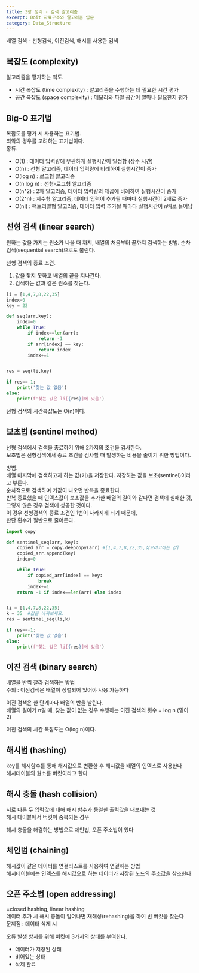 ```yaml
---
title: 3장 정리 - 검색 알고리즘
excerpt: Doit 자료구조와 알고리즘 입문
category: Data_Structure
---
```


배열 검색 - 선형검색, 이진검색, 해시를 사용한 검색  

## 복잡도 (complexity)

알고리즘을 평가하는 척도.  

- 시간 복잡도 (time complexity) : 알고리즘을 수행하는 데 필요한 시간 평가  
- 공간 복잡도 (space complexity) : 메모리와 파일 공간이 얼마나 필요한지 평가

## Big-O 표기법

복잡도를 평가 시 사용하는 표기법.  
최악의 경우를 고려하는 표기법이다.  
종류.  

- O(1) : 데이터 입력량에 무관하게 실행시간이 일정함 (상수 시간)
- O(n) : 선형 알고리즘, 데이터 입력량에 비례하여 실행시간이 증가
- O(log n) : 로그형 알고리즘
- O(n log n) : 선형-로그형 알고리즘
- O(n^2) : 2차 알고리즘, 데이터 입력량의 제곱에 비례하여 실행시간이 증가
- O(2^n) : 지수형 알고리즘,  데이터 입력이 추가될 때마다 실행시간이 2배로 증가
- O(n!) : 팩토리얼형 알고리즘, 데이터 입력 추가될 때마다 실행시간이 n배로 늘어남  

## 선형 검색 (linear search)  

원하는 값을 가지는 원소가 나올 때 까지, 배열의 처음부터 끝까지 검색하는 방법.
순차검색(sequential search)으로도 불린다.  

선형 검색의 종료 조건.

1. 값을 찾지 못하고 배열의 끝을 지나간다.
2. 검색하는 값과 같은 원소를 찾는다.

~~~python
li = [1,4,7,8,22,35]
index=0
key = 22

def seq(arr,key):
    index=0
    while True:
        if index==len(arr):
            return -1
        if arr[index] == key:
            return index
        index+=1


res = seq(li,key)

if res==-1:
    print('찾는 값 없음')
else:
    print(f'찾는 값은 li[{res}]에 있음')
~~~

선형 검색의 시간복잡도는 O(n)이다.  

## 보초법 (sentinel method)

선형 검색에서 검색을 종료하기 위해 2가지의 조건을 검사한다.  
보초법은 선형검색에서 종료 조건을 검사할 때 발생하는 비용을 줄이기 위한 방법이다.  

방법.  
배열 마지막에 검색하고자 하는 값(키)을 저장한다. 저장하는 값을 보초(sentinel)이라고 부른다.  
순차적으로 검색하며 키값이 나오면 반복을 종료한다.  
반복 종료했을 때 인덱스값이 보초값을 추가한 배열의 길이와 같다면 검색에 실패한 것,  
그렇지 않은 경우 검색에 성공한 것이다.  
이 경우 선형검색의 종료 조건인 1번이 사라지게 되기 때문에,  
판단 횟수가 절반으로 줄어든다.

~~~python
import copy

def sentinel_seq(arr, key):
    copied_arr = copy.deepcopy(arr) #[1,4,7,8,22,35,찾으려고하는 값]
    copied_arr.append(key)
    index=0

    while True:
        if copied_arr[index] == key:
            break
        index+=1
    return -1 if index==len(arr) else index


li = [1,4,7,8,22,35]
k = 35  #값을 바꿔보세요.
res = sentinel_seq(li,k)

if res==-1:
    print('찾는 값 없음')
else:
    print(f'찾는 값은 li[{res}]에 있음')

~~~

## 이진 검색 (binary search)

배열을 반씩 잘라 검색하는 방법  
주의 : 이진검색은 배열이 정렬되어 있어야 사용 가능하다  

이진 검색은 한 단계마다 배열의 반을 날린다.  
배열의 길이가 n일 때, 찾는 값이 없는 경우 수행하는 이진 검색의 횟수 = log n (밑이 2)

이진 검색의 시간 복잡도는 O(log n)이다.

## 해시법 (hashing)

key를 해시함수를 통해 해시값으로 변환한 후 해시값을 배열의 인덱스로 사용한다  
해시테이블의 원소를 버킷이라고 한다  

## 해시 충돌 (hash collision)

서로 다른 두 입력값에 대해 해시 함수가 동일한 출력값을 내보내는 것  
해시 테이블에서 버킷이 중복되는 경우  

해시 충돌을 해결하는 방법으로 체인법, 오픈 주소법이 있다  

## 체인법 (chaining)

해시값이 같은 데이터를 연결리스트를 사용하여 연결하는 방법  
해시테이블에는 인덱스를 해시값으로 하는 데이터가 저장된 노드의 주소값을 참조한다  

## 오픈 주소법 (open addressing)

=closed hashing, linear hashing  
데이터 추가 시 해시 충돌이 일어나면 재해싱(rehashing)을 하여 빈 버킷을 찾는다  
문제점 : 데이터 삭제 시  

오류 발생 방지를 위해 버킷에 3가지의 상태를 부여한다.

- 데이터가 저장된 상태
- 비어있는 상태
- 삭제 완료
